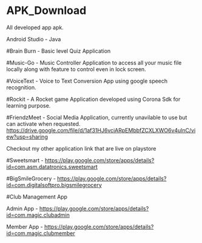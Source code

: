 # APK_Download
All developed app apk. 

Android Studio - Java

#Brain Burn - Basic level Quiz Application

#Music-Go - Music Controller Application to access all your music file locally along with feature to control even in lock screen.

#VoiceText - Voice to Text Conversion App using google speech recognition.

#Rockit - A Rocket game Application developed using Corona Sdk for learning purpose.

#FriendzMeet - Social Media Application, currently unavilable to use but can activate when requested.
https://drive.google.com/file/d/1af31HJ6vciARpEMbbfZCXLXWO6v4ulnC/view?usp=sharing

Checkout my other application link that are live on playstore

#Sweetsmart - https://play.google.com/store/apps/details?id=com.asm.datatronics.sweetsmart

#BigSmileGrocery - https://play.google.com/store/apps/details?id=com.digitalsoftpro.bigsmilegrocery

#Club Management App

Admin App - https://play.google.com/store/apps/details?id=com.magic.clubadmin

Member App - https://play.google.com/store/apps/details?id=com.magic.clubmember
